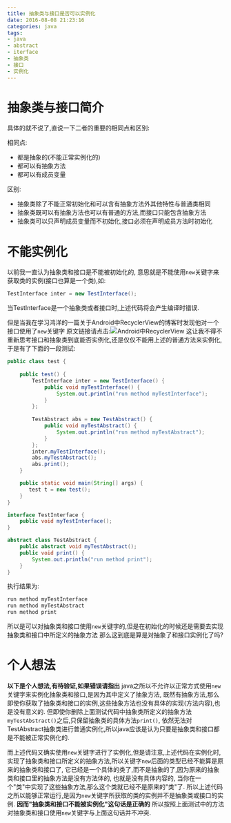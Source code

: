 ```yaml
---
title: 抽象类与接口是否可以实例化
date: 2016-08-08 21:23:16
categories: java
tags:
- java
- abstract
- iterface
- 抽象类
- 接口
- 实例化
---
```


# 抽象类与接口简介
具体的就不说了,直说一下二者的重要的相同点和区别:

相同点:
- 都是抽象的(不能正常实例化的)
- 都可以有抽象方法
- 都可以有成员变量

区别:
- 抽象类除了不能正常初始化和可以含有抽象方法外其他特性与普通类相同
- 抽象类既可以有抽象方法也可以有普通的方法,而接口只能包含抽象方法
- 抽象类可以只声明成员变量而不初始化,接口必须在声明成员方法时初始化

# 不能实例化
以前我一直认为抽象类和接口是不能被初始化的, 意思就是不能使用`new`关键字来获取类的实例(接口也算是一个类),如:
``` java
TestInterface inter = new TestInterface();
```
当TestInterface是一个抽象类或者接口时,上述代码将会产生编译时错误.

但是当我在学习鸿洋的一篇关于Android中RecyclerView的博客时发现他对一个接口使用了`new`关键字
原文链接请点击:![Android中RecyclerView](http://blog.csdn.net/lmj623565791/article/details/45059587)
这让我不得不重新思考接口和抽象类到底能否实例化,还是仅仅不能用上述的普通方法来实例化,
于是有了下面的一段测试:
``` java
public class test { 
    
    public test() {
		TestInterface inter = new TestInterface() {
		    public void myTestInterface() {
		    	System.out.println("run method myTestInterface");
		    }
		};
	
		TestAbstract abs = new TestAbstract() {
			public void myTestAbstract() {
		        System.out.println("run method myTestAbstract");
		    }
		};
		inter.myTestInterface();
		abs.myTestAbstract();
		abs.print();
    }

    public static void main(String[] args) {
       test t = new test(); 
    }
}

interface TestInterface {
	public void myTestInterface();
}

abstract class TestAbstract {
	public abstract void myTestAbstract();
	public void print() {
	    System.out.println("run method print");
	}
}
```
执行结果为:
``` java
run method myTestInterface
run method myTestAbstract
run method print
```
所以是可以对抽象类和接口使用`new`关键字的,但是在初始化的时候还是需要去实现抽象类和接口中所定义的抽象方法
那么这到底是算是对抽象了和接口实例化了吗?

# 个人想法
**以下是个人想法,有待验证,如果错误请指出**
java之所以不允许以正常方式使用`new`关键字来实例化抽象类和接口,是因为其中定义了抽象方法,
既然有抽象方法,那么即使你获取了抽象类和接口的实例,这些抽象方法也没有具体的实现(方法内容),也是没有意义的.
但即使你删除上面测试代码中抽象类所定义的抽象方法`myTestAbstract()`之后,只保留抽象类的具体方法`print()`,
依然无法对TestAbstract抽象类进行普通实例化,所以java应该是认为只要是抽象类和接口都是不能被正常实例化的.

而上述代码又确实使用`new`关键字进行了实例化,但是请注意,上述代码在实例化时,
实现了抽象类和接口所定义的抽象方法,所以关键字`new`后面的类型已经不能算是原来的抽象类和接口了,
它已经是一个具体的类了,而不是抽象的了,因为原来的抽象类和接口里的抽象方法是没有方法体的,
也就是没有具体内容的, 当你在一个"类"中实现了这些抽象方法,那么这个类就已经不是原来的"类"了.
所以上述代码之所以能够正常运行,是因为`new`关键字所获取的类的实例并不是抽象类或接口的实例.
**因而"抽象类和接口不能被实例化"这句话是正确的**
所以按照上面测试中的方法对抽象类和接口使用`new`关键字与上面这句话并不冲突.
